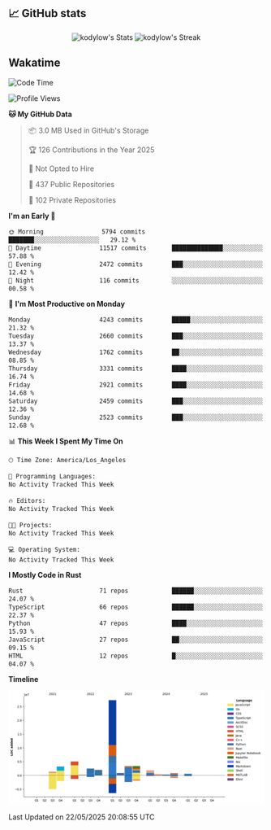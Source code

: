 ## 📈 GitHub stats
<!--START_SECTION:github-->
<div class="badges-githubstats">
  <p align="center">
    <img src="https://github-readme-stats.vercel.app/api?username=kodylow&theme=tokyonight&show_icons=true&hide_border=true&count_private=true" alt="kodylow's Stats" height="165">
    <img src="https://github-readme-streak-stats.herokuapp.com/?user=kodylow&theme=tokyonight&hide_border=true" alt="kodylow's Streak" height="165">
  </p>
</div>
<!--END_SECTION:github-->

## Wakatime 
<!--START_SECTION:waka-->
![Code Time](http://img.shields.io/badge/Code%20Time-1%2C294%20hrs%2031%20mins-blue)

![Profile Views](http://img.shields.io/badge/Profile%20Views-1-blue)

**🐱 My GitHub Data** 

> 📦 3.0 MB Used in GitHub's Storage 
 > 
> 🏆 126 Contributions in the Year 2025
 > 
> 🚫 Not Opted to Hire
 > 
> 📜 437 Public Repositories 
 > 
> 🔑 102 Private Repositories 
 > 
**I'm an Early 🐤** 

```text
🌞 Morning                5794 commits        ███████░░░░░░░░░░░░░░░░░░   29.12 % 
🌆 Daytime                11517 commits       ██████████████░░░░░░░░░░░   57.88 % 
🌃 Evening                2472 commits        ███░░░░░░░░░░░░░░░░░░░░░░   12.42 % 
🌙 Night                  116 commits         ░░░░░░░░░░░░░░░░░░░░░░░░░   00.58 % 
```
📅 **I'm Most Productive on Monday** 

```text
Monday                   4243 commits        █████░░░░░░░░░░░░░░░░░░░░   21.32 % 
Tuesday                  2660 commits        ███░░░░░░░░░░░░░░░░░░░░░░   13.37 % 
Wednesday                1762 commits        ██░░░░░░░░░░░░░░░░░░░░░░░   08.85 % 
Thursday                 3331 commits        ████░░░░░░░░░░░░░░░░░░░░░   16.74 % 
Friday                   2921 commits        ████░░░░░░░░░░░░░░░░░░░░░   14.68 % 
Saturday                 2459 commits        ███░░░░░░░░░░░░░░░░░░░░░░   12.36 % 
Sunday                   2523 commits        ███░░░░░░░░░░░░░░░░░░░░░░   12.68 % 
```


📊 **This Week I Spent My Time On** 

```text
🕑︎ Time Zone: America/Los_Angeles

💬 Programming Languages: 
No Activity Tracked This Week

🔥 Editors: 
No Activity Tracked This Week

🐱‍💻 Projects: 
No Activity Tracked This Week

💻 Operating System: 
No Activity Tracked This Week
```

**I Mostly Code in Rust** 

```text
Rust                     71 repos            ██████░░░░░░░░░░░░░░░░░░░   24.07 % 
TypeScript               66 repos            ██████░░░░░░░░░░░░░░░░░░░   22.37 % 
Python                   47 repos            ████░░░░░░░░░░░░░░░░░░░░░   15.93 % 
JavaScript               27 repos            ██░░░░░░░░░░░░░░░░░░░░░░░   09.15 % 
HTML                     12 repos            █░░░░░░░░░░░░░░░░░░░░░░░░   04.07 % 
```



**Timeline**

![Lines of Code chart](https://raw.githubusercontent.com/Kodylow/Kodylow/master/assets/bar_graph.png)


 Last Updated on 22/05/2025 20:08:55 UTC
<!--END_SECTION:waka-->
